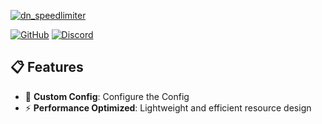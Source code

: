 [![dn_speedlimiter](https://i.imgur.com/sEOMpTr.png)](https://i.imgur.com/sEOMpTr.png)

[![GitHub](https://img.shields.io/badge/GitHub-Repository-181717?style=for-the-badge&logo=github)](https://github.com/Dino-nuggot)
[![Discord](https://img.shields.io/badge/Discord-Community-5865F2?style=for-the-badge&logo=discord&logoColor=white)](https://discord.gg/6Hq8zp5WJE)

## 📋 Features

- 🎨 **Custom Config**: Configure the Config
- ⚡ **Performance Optimized**: Lightweight and efficient resource design
